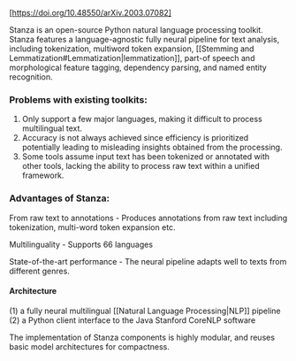 [https://doi.org/10.48550/arXiv.2003.07082]

Stanza is an open-source Python natural language processing toolkit. 
Stanza features a language-agnostic fully neural pipeline for text analysis, including tokenization, multiword token expansion, [[Stemming and Lemmatization#Lemmatization|lemmatization]], part-of speech 
and morphological feature tagging, dependency parsing, and named entity recognition.

### Problems with existing toolkits:

1. Only support a few major languages, making it difficult to process multilingual text.
2. Accuracy is not always achieved since  efficiency is prioritized potentially leading to misleading insights obtained from the processing.
3.  Some tools assume input text has been tokenized or annotated with other tools, lacking the ability to process raw text within a unified framework.

### Advantages of Stanza:

From raw text to annotations - Produces annotations from raw text including tokenization, multi-word token expansion etc.

Multilinguality - Supports 66 languages

State-of-the-art performance - The neural pipeline adapts well to texts from different genres.

#### Architecture
(1) a fully neural multilingual [[Natural Language Processing|NLP]] pipeline
(2) a Python client interface to the Java Stanford CoreNLP software

The implementation of Stanza components is highly modular, and reuses basic model architectures for compactness.